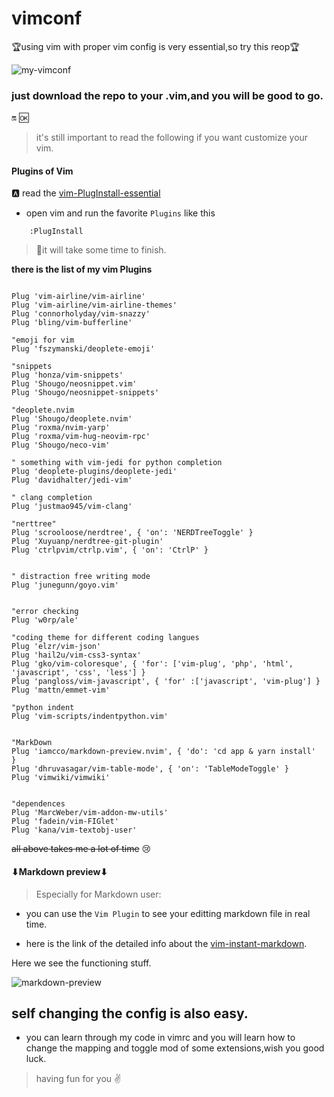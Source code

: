 # vimconf

🏆using vim with proper vim config is very essential,so try this reop🏆


![my-vimconf](https://raw.githubusercontent.com/Zxrcoming/vimconf/master/2019-07-18-1563435902_screenshot_1920x1080.jpg)
### just download the repo to your .vim,and you will be good to go.
🔛                                                        🆗

> it's still important to read the following
> if you want customize your vim.

#### Plugins of Vim

🅰 read the [vim-PlugInstall-essential](https://github.com/junegunn/vim-plug)
-    open vim and run the favorite ``Plugins`` like this
```vim
	:PlugInstall
```
> 🤖it will take some time to finish.

**there is the list of my vim Plugins**
```vim

Plug 'vim-airline/vim-airline'
Plug 'vim-airline/vim-airline-themes'
Plug 'connorholyday/vim-snazzy'
Plug 'bling/vim-bufferline'

"emoji for vim
Plug 'fszymanski/deoplete-emoji'

"snippets
Plug 'honza/vim-snippets'
Plug 'Shougo/neosnippet.vim'
Plug 'Shougo/neosnippet-snippets'

"deoplete.nvim
Plug 'Shougo/deoplete.nvim'
Plug 'roxma/nvim-yarp'
Plug 'roxma/vim-hug-neovim-rpc'
Plug 'Shougo/neco-vim'

" something with vim-jedi for python completion
Plug 'deoplete-plugins/deoplete-jedi'
Plug 'davidhalter/jedi-vim'

" clang completion
Plug 'justmao945/vim-clang'

"nerttree"
Plug 'scrooloose/nerdtree', { 'on': 'NERDTreeToggle' }
Plug 'Xuyuanp/nerdtree-git-plugin'
Plug 'ctrlpvim/ctrlp.vim', { 'on': 'CtrlP' }


" distraction free writing mode
Plug 'junegunn/goyo.vim'


"error checking
Plug 'w0rp/ale'

"coding theme for different coding langues
Plug 'elzr/vim-json'
Plug 'hail2u/vim-css3-syntax'
Plug 'gko/vim-coloresque', { 'for': ['vim-plug', 'php', 'html', 'javascript', 'css', 'less'] }
Plug 'pangloss/vim-javascript', { 'for' :['javascript', 'vim-plug'] }
Plug 'mattn/emmet-vim'

"python indent
Plug 'vim-scripts/indentpython.vim'


"MarkDown
Plug 'iamcco/markdown-preview.nvim', { 'do': 'cd app & yarn install'  }
Plug 'dhruvasagar/vim-table-mode', { 'on': 'TableModeToggle' }
Plug 'vimwiki/vimwiki'


"dependences
Plug 'MarcWeber/vim-addon-mw-utils'
Plug 'fadein/vim-FIGlet'
Plug 'kana/vim-textobj-user'
```
~~all above takes me a lot of time~~ :cry:

#### ⬇Markdown preview⬇
>Especially for Markdown user:

-   you can use the ` Vim Plugin ` to see your editting markdown file in real time.

-   here is the link of the detailed info about the [vim-instant-markdown](https://github.com/suan/vim-instant-markdown).

Here we see the functioning stuff.


![markdown-preview](https://raw.githubusercontent.com/Zxrcoming/vimconf/master/2019-07-18-1563435399_screenshot_1920x1080.jpg)
## self changing the config is also easy.

-   you can learn through my code in vimrc and you will learn how to change the mapping and toggle mod of some extensions,wish you good luck.

> having fun for you ✌
